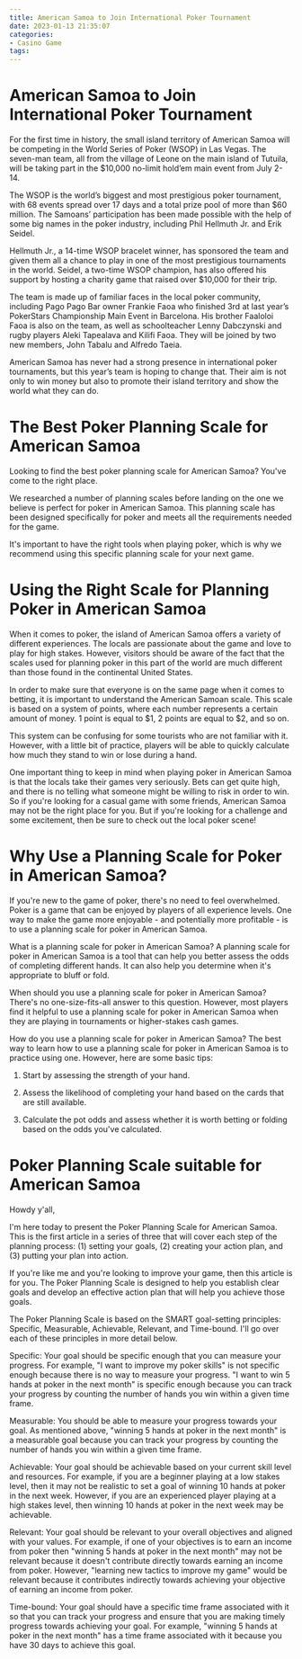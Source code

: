 ```yaml
---
title: American Samoa to Join International Poker Tournament
date: 2023-01-13 21:35:07
categories:
- Casino Game
tags:
---
```



#  American Samoa to Join International Poker Tournament

For the first time in history, the small island territory of American Samoa will be competing in the World Series of Poker (WSOP) in Las Vegas. The seven-man team, all from the village of Leone on the main island of Tutuila, will be taking part in the $10,000 no-limit hold’em main event from July 2-14.

The WSOP is the world’s biggest and most prestigious poker tournament, with 68 events spread over 17 days and a total prize pool of more than $60 million. The Samoans’ participation has been made possible with the help of some big names in the poker industry, including Phil Hellmuth Jr. and Erik Seidel.

Hellmuth Jr., a 14-time WSOP bracelet winner, has sponsored the team and given them all a chance to play in one of the most prestigious tournaments in the world. Seidel, a two-time WSOP champion, has also offered his support by hosting a charity game that raised over $10,000 for their trip.

The team is made up of familiar faces in the local poker community, including Pago Pago Bar owner Frankie Faoa who finished 3rd at last year’s PokerStars Championship Main Event in Barcelona. His brother Faaloloi Faoa is also on the team, as well as schoolteacher Lenny Dabczynski and rugby players Aleki Tapealava and Kilifi Faoa. They will be joined by two new members, John Tabalu and Alfredo Taeia.

American Samoa has never had a strong presence in international poker tournaments, but this year’s team is hoping to change that. Their aim is not only to win money but also to promote their island territory and show the world what they can do.

#  The Best Poker Planning Scale for American Samoa

Looking to find the best poker planning scale for American Samoa? You've come to the right place.

We researched a number of planning scales before landing on the one we believe is perfect for poker in American Samoa. This planning scale has been designed specifically for poker and meets all the requirements needed for the game.

It's important to have the right tools when playing poker, which is why we recommend using this specific planning scale for your next game.

#  Using the Right Scale for Planning Poker in American Samoa

When it comes to poker, the island of American Samoa offers a variety of different experiences. The locals are passionate about the game and love to play for high stakes. However, visitors should be aware of the fact that the scales used for planning poker in this part of the world are much different than those found in the continental United States.

In order to make sure that everyone is on the same page when it comes to betting, it is important to understand the American Samoan scale. This scale is based on a system of points, where each number represents a certain amount of money. 1 point is equal to $1, 2 points are equal to $2, and so on.

This system can be confusing for some tourists who are not familiar with it. However, with a little bit of practice, players will be able to quickly calculate how much they stand to win or lose during a hand.

One important thing to keep in mind when playing poker in American Samoa is that the locals take their games very seriously. Bets can get quite high, and there is no telling what someone might be willing to risk in order to win. So if you're looking for a casual game with some friends, American Samoa may not be the right place for you. But if you're looking for a challenge and some excitement, then be sure to check out the local poker scene!

# Why Use a Planning Scale for Poker in American Samoa?

If you're new to the game of poker, there's no need to feel overwhelmed. Poker is a game that can be enjoyed by players of all experience levels. One way to make the game more enjoyable - and potentially more profitable - is to use a planning scale for poker in American Samoa.

What is a planning scale for poker in American Samoa? A planning scale for poker in American Samoa is a tool that can help you better assess the odds of completing different hands. It can also help you determine when it's appropriate to bluff or fold.

When should you use a planning scale for poker in American Samoa? There's no one-size-fits-all answer to this question. However, most players find it helpful to use a planning scale for poker in American Samoa when they are playing in tournaments or higher-stakes cash games.

How do you use a planning scale for poker in American Samoa? The best way to learn how to use a planning scale for poker in American Samoa is to practice using one. However, here are some basic tips:

1) Start by assessing the strength of your hand.

2) Assess the likelihood of completing your hand based on the cards that are still available.

3) Calculate the pot odds and assess whether it is worth betting or folding based on the odds you've calculated.

# Poker Planning Scale suitable for American Samoa

Howdy y'all,

I'm here today to present the Poker Planning Scale for American Samoa. This is the first article in a series of three that will cover each step of the planning process: (1) setting your goals, (2) creating your action plan, and (3) putting your plan into action.

If you're like me and you're looking to improve your game, then this article is for you. The Poker Planning Scale is designed to help you establish clear goals and develop an effective action plan that will help you achieve those goals.

The Poker Planning Scale is based on the SMART goal-setting principles: Specific, Measurable, Achievable, Relevant, and Time-bound. I'll go over each of these principles in more detail below.

Specific: Your goal should be specific enough that you can measure your progress. For example, "I want to improve my poker skills" is not specific enough because there is no way to measure your progress. "I want to win 5 hands at poker in the next month" is specific enough because you can track your progress by counting the number of hands you win within a given time frame.

Measurable: You should be able to measure your progress towards your goal. As mentioned above, "winning 5 hands at poker in the next month" is a measurable goal because you can track your progress by counting the number of hands you win within a given time frame.

Achievable: Your goal should be achievable based on your current skill level and resources. For example, if you are a beginner playing at a low stakes level, then it may not be realistic to set a goal of winning 10 hands at poker in the next week. However, if you are an experienced player playing at a high stakes level, then winning 10 hands at poker in the next week may be achievable.

Relevant: Your goal should be relevant to your overall objectives and aligned with your values. For example, if one of your objectives is to earn an income from poker then "winning 5 hands at poker in the next month" may not be relevant because it doesn't contribute directly towards earning an income from poker. However, "learning new tactics to improve my game" would be relevant because it contributes indirectly towards achieving your objective of earning an income from poker.

Time-bound: Your goal should have a specific time frame associated with it so that you can track your progress and ensure that you are making timely progress towards achieving your goal. For example, "winning 5 hands at poker in the next month" has a time frame associated with it because you have 30 days to achieve this goal.